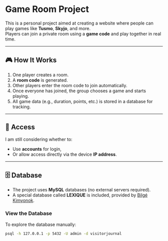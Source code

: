# Game Room Project

This is a personal project aimed at creating a website where people can play games like **Tusmo**, **Skyjo**, and more.  
Players can join a private room using a **game code** and play together in real time.

---

## 🎮 How It Works
1. One player creates a room.
2. A **room code** is generated.
3. Other players enter the room code to join automatically.
4. Once everyone has joined, the group chooses a game and starts playing.
5. All game data (e.g., duration, points, etc.) is stored in a database for tracking.

---

## 🔐 Access
I am still considering whether to:
- Use **accounts** for login,  
- Or allow access directly via the device **IP address**.  

---

## 🗄 Database
- The project uses **MySQL** databases (no external servers required).  
- A special database called **LEXIQUE** is included, provided by [Bilgé Kimyonok](https://github.com/WhiteFangs/lexique.sql).  

### View the Database
To explore the database manually:
```bash
psql -h 127.0.0.1 -p 5432 -U admin -d visitorjournal